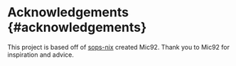 # Acknowledgements {#acknowledgements}

This project is based off of [sops-nix](https://github.com/Mic92/sops-nix) created Mic92. Thank you to Mic92 for inspiration and advice.
